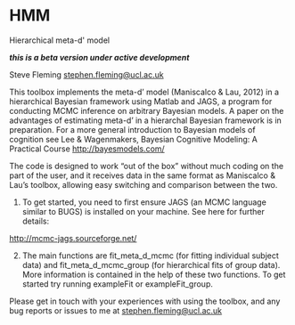 HMM
===

Hierarchical meta-d' model

***this is a beta version under active development***

Steve Fleming
stephen.fleming@ucl.ac.uk 

This toolbox implements the meta-d’ model (Maniscalco & Lau, 2012) in a hierarchical Bayesian framework using Matlab and JAGS, a program for conducting MCMC inference on arbitrary Bayesian models. A paper on the advantages of estimating meta-d’ in a hierarchal Bayesian framework is in preparation. For a more general introduction to Bayesian models of cognition see Lee & Wagenmakers, Bayesian Cognitive Modeling: A Practical Course http://bayesmodels.com/

The code is designed to work “out of the box” without much coding on the part of the user, and it receives data in the same format as Maniscalco & Lau’s toolbox, allowing easy switching and comparison between the two.

1) To get started, you need to first ensure JAGS (an MCMC language similar to BUGS) is installed on your machine. See here for further details:

http://mcmc-jags.sourceforge.net/

2) The main functions are fit_meta_d_mcmc (for fitting individual subject data) and fit_meta_d_mcmc_group (for hierarchical fits of group data). More information is contained in the help of these two functions. To get started try running exampleFit or exampleFit_group.

Please get in touch with your experiences with using the toolbox, and any bug reports or issues to me at stephen.fleming@ucl.ac.uk 
